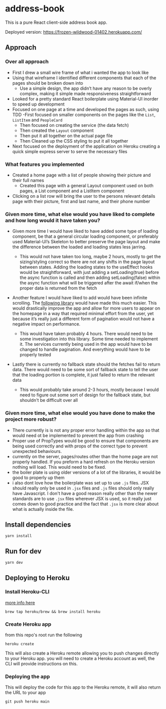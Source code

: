 # address-book

This is a pure React client-side address book app.

Deployed version:
https://frozen-wildwood-01402.herokuapp.com/

## Approach

### Over all approach

- First I drew a small wire frame of what i wanted the app to look like
- Using that wireframe I identified different components that each of the pages should be broken down into
  - Use a simple design, the app didn’t have any reason to be overly complex, making it simple made responsiveness straightforward
- Looked for a pretty standard React boilerplate using Material-UI inorder to speed up development
- Focused on one page at a time and developed the pages as such, using TDD
  -First focused on smaller components on the pages like the `List`, `ListItem` and `PeopleCard`
  - Then focused on creating the service (the data fetch)
  - Then created the `Layout` component
  - Then put it all together on the actual page file
  - Then Cleaned up the CSS styling to put it all together
- Next focused on the deployment of the application on Heroku creating a quick simple express server to serve the necessary files

### What features you implemented

- Created a home page with a list of people showing their picture and their full names
  - Created this page with a general Layout component used on both pages, a List component and a ListItem component
- Clicking on a list row will bring the user to the persons relevant details page with their picture, first and last name, and their phone number

### Given more time, what else would you have liked to complete and how long would it have taken you?

- Given more time I would have liked to have added some type of loading component, be that a general circular loading component, or preferably used Material-UI’s Skeleton to better preserve the page layout and make the difference between the loaded and loading states less jarring.

  - This would not have taken too long, maybe 2 hours, mostly to get the sizing/styling correct so there are not any shifts in the page layout between states. Adding the loading states to the useEffect hooks would be straightforward, with just adding a setLoading(true) before the async function is called and then adding setLoading(false) within the async function what will be triggered after the await if/when the proper data is returned from the fetch

- Another feature I would have liked to add would have been infinite scrolling. The [following library](https://www.npmjs.com/package/react-infinite-scroll-component) would have made this much easier. This would drastically improve the app and allow for more users to appear on the homepage in a way that required minimal effort from the user, yet because it’s really just a different form of pagination would not have a negative impact on performance.

  - This would have taken probably 4 hours. There would need to be some investigation into this library. Some time needed to implement it. The services currently being used in the app would have to be changed to handle pagination. And everything would have to be properly tested

- Lastly there is currently no fallback state should the fetches fail to return data. There would need to be some sort of fallback state to tell the user that the loading portion is complete, it just failed to return the relevant data
  - This would probably take around 2-3 hours, mostly because I would need to figure out some sort of design for the fallback state, but shouldn't be difficult over all

### Given more time, what else would you have done to make the project more robust?

- There currently is is not any proper error handling within the app so that would need ot be implemented to prevent the app from crashing
- Proper use of PropTypes would be good to ensure that components are being used correctly and with props of the correct type to prevent unexpected behaviours.
- currently on the server, pages/routes other than the home page are not properly handled. If you preform a hard refresh on the Heroku version nothing will load. This would need to be fixed.
- the boiler plate is using older versions of a lot of the libraries, it would be good to properly up them
- i also dont love how the boilerplate was set up to use `.js` files. JSX should really only be used in `.jsx` files and `.js` files should only really have Javascript. I don't have a good reason really other than the newer standards are to use `.jsx` files wherever JSX is used, so it really just comes down to good practice and the fact that `.jsx` is more clear about what is actually inside the file.

## Install dependencies

```
yarn install
```

## Run for dev

```
yarn dev
```

## Deploying to Heroku

### Install Heroku-CLI

[more info here](https://devcenter.heroku.com/articles/heroku-cli#download-and-install)

```
brew tap heroku/brew && brew install heroku
```

### Create Heroku app

from this repo's root run the following

```
heroku create
```

This will also create a Heroku remote allowing you to push changes directly to your Heroku app. you will need to create a Heroku account as well, the CLI will provide instructions on this.

### Deploying the app

This will deploy the code for this app to the Heroku remote, it will also return the URL to your app

```
git push heroku main
```

